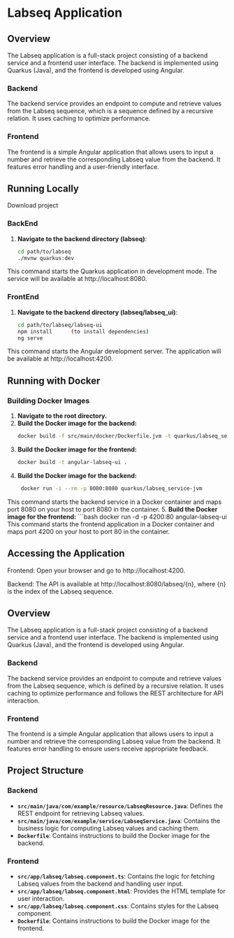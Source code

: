 # Labseq Application

## Overview

The Labseq application is a full-stack project consisting of a backend service and a frontend user interface. The backend is implemented using Quarkus (Java), and the frontend is developed using Angular.

### Backend

The backend service provides an endpoint to compute and retrieve values from the Labseq sequence, which is a sequence defined by a recursive relation. It uses caching to optimize performance.

### Frontend

The frontend is a simple Angular application that allows users to input a number and retrieve the corresponding Labseq value from the backend. It features error handling and a user-friendly interface.

## Running Locally
Download project
### BackEnd

1. **Navigate to the backend directory (labseq)**:
   ```bash
   cd path/to/labseq
   ./mvnw quarkus:dev

This command starts the Quarkus application in development mode. The service will be available at http://localhost:8080.


### FrontEnd
1. **Navigate to the backend directory (labseq/labseq_ui)**:
    ```bash
   cd path/to/labseq/labseq-ui
   npm install      (to install dependencies)
   ng serve

This command starts the Angular development server. The application will be available at http://localhost:4200.


## Running with Docker
### Building Docker Images
1. **Navigate to the root directory.**
2. **Build the Docker image for the backend:** 
    ```bash
    docker build -f src/main/docker/Dockerfile.jvm -t quarkus/labseq_service-jvm .
3. **Build the Docker image for the frontend:**
    ```bash
    docker build -t angular-labseq-ui .  
4. **Build the Docker image for the backend:**
    ```bash
     docker run -i --rm -p 8080:8080 quarkus/labseq_service-jvm
This command starts the backend service in a Docker container and maps port 8080 on your host to port 8080 in the container.
5. **Build the Docker image for the frontend:**
    ```bash
   docker run -d -p 4200:80 angular-labseq-ui         
This command starts the frontend application in a Docker container and maps port 4200 on your host to port 80 in the container.

## Accessing the Application
 Frontend: Open your browser and go to http://localhost:4200.

 Backend: The API is available at http://localhost:8080/labseq/{n}, where {n} is the index of the Labseq sequence.


## Overview

The Labseq application is a full-stack project consisting of a backend service and a frontend user interface. The backend is implemented using Quarkus (Java), and the frontend is developed using Angular.

### Backend

The backend service provides an endpoint to compute and retrieve values from the Labseq sequence, which is defined by a recursive relation. It uses caching to optimize performance and follows the REST architecture for API interaction.

### Frontend

The frontend is a simple Angular application that allows users to input a number and retrieve the corresponding Labseq value from the backend. It features error handling to ensure users receive appropriate feedback.

## Project Structure

### Backend

- **`src/main/java/com/example/resource/LabseqResource.java`**: Defines the REST endpoint for retrieving Labseq values.
- **`src/main/java/com/example/service/LabseqService.java`**: Contains the business logic for computing Labseq values and caching them.
- **`Dockerfile`**: Contains instructions to build the Docker image for the backend.

### Frontend

- **`src/app/labseq/labseq.component.ts`**: Contains the logic for fetching Labseq values from the backend and handling user input.
- **`src/app/labseq/labseq.component.html`**: Provides the HTML template for user interaction.
- **`src/app/labseq/labseq.component.css`**: Contains styles for the Labseq component.
- **`Dockerfile`**: Contains instructions to build the Docker image for the frontend.